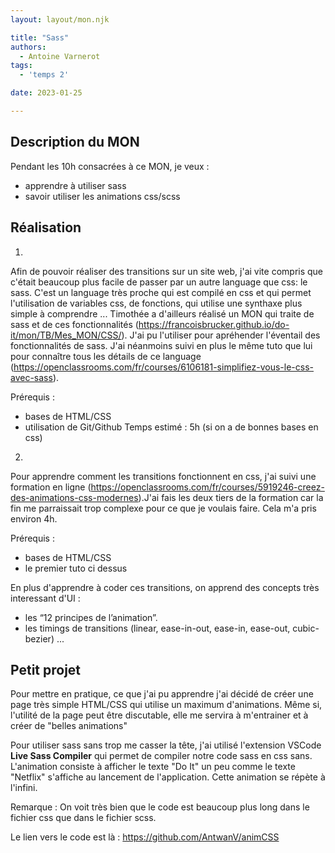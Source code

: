 ```yaml
---
layout: layout/mon.njk

title: "Sass"
authors:
  - Antoine Varnerot
tags:
  - 'temps 2'

date: 2023-01-25

---
```


## Description du MON

Pendant les 10h consacrées à ce MON, je veux :
- apprendre à utiliser sass
- savoir utiliser les animations css/scss


## Réalisation

1. 
Afin de pouvoir réaliser des transitions sur un site web, j'ai vite compris que c'était beaucoup plus facile de passer par un autre language que css: le sass. C'est un language très proche qui est compilé en css et qui permet l'utilisation de variables css, de fonctions, qui utilise une synthaxe plus simple à comprendre ... Timothée a d'ailleurs réalisé un MON qui traite de sass et de ces fonctionnalités (https://francoisbrucker.github.io/do-it/mon/TB/Mes_MON/CSS/). J'ai pu l'utiliser pour apréhender l'éventail des fonctionnalités de sass.
J'ai néanmoins suivi en plus le même tuto que lui pour connaître tous les détails de ce language (https://openclassrooms.com/fr/courses/6106181-simplifiez-vous-le-css-avec-sass). 

Prérequis :
- bases de HTML/CSS
- utilisation de Git/Github
Temps estimé : 5h (si on a de bonnes bases en css)

2. 
Pour apprendre comment les transitions fonctionnent en css, j'ai suivi une formation en ligne (https://openclassrooms.com/fr/courses/5919246-creez-des-animations-css-modernes).J'ai fais les deux tiers de la formation car la fin me parraissait trop complexe pour ce que je voulais faire. Cela m'a pris environ 4h.


Prérequis :
- bases de HTML/CSS
- le premier tuto ci dessus

En plus d'apprendre à coder ces transitions, on apprend des concepts très interessant d'UI :

-  les “12 principes de l’animation”.
- les timings de transitions (linear,  ease-in-out, ease-in, ease-out, cubic-bezier)
...

## Petit projet 

Pour mettre en pratique, ce que j'ai pu apprendre j'ai décidé de créer une page très simple HTML/CSS qui utilise un maximum d'animations. Même si, l'utilité de la page peut être discutable, elle me servira à m'entrainer et à créer de "belles animations"

Pour utiliser sass sans trop me casser la tête, j'ai utilisé l'extension VSCode **Live Sass Compiler** qui permet de compiler notre code sass en css sans.
L'animation consiste à afficher le texte "Do It" un peu comme le texte "Netflix" s'affiche au lancement de l'application. Cette animation se répète à l'infini.

Remarque : On voit très bien que le code est beaucoup plus long dans le fichier css que dans le fichier scss. 

Le lien vers le code est là : https://github.com/AntwanV/animCSS

